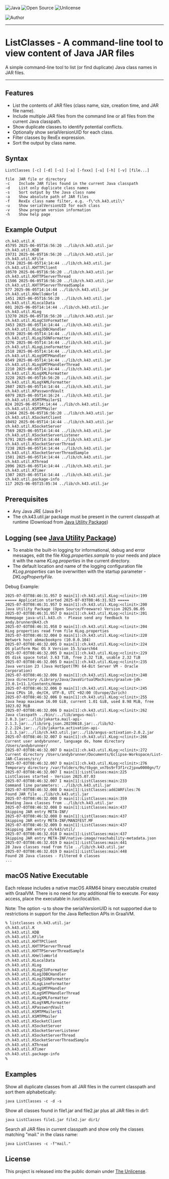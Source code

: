 ![Java](https://img.shields.io/badge/Language-Java-blue)
![Open Source](https://img.shields.io/badge/Code-Open_Source-green)
![Unlicense](https://img.shields.io/badge/License-Unlicense-green)

![Author](https://img.shields.io/badge/Author-andy.brunner@k43.ch-grey)

---

# ListClasses - A command-line tool to view content of Java JAR files

A simple command-line tool to list (or find duplicate) Java class names in JAR files.

---

## Features

- List the contents of JAR files (class name, size, creation time, and JAR file name).
- Include multiple JAR files from the command line or all files from the current Java classpath.
- Show duplicate classes to identify potential conflicts.
- Optionally show serialVersionUID for each class.
- Filter classes by RexEx expression.
- Sort the output by class name.

## Syntax

```
ListClasses [-c] [-d] [-s] [-a] [-fxxx] [-u] [-h] [-v] [file...]

file  JAR file or directory
-c    Include JAR files found in the current Java classpath
-d    List only duplicate class names
-s    Sort output by the Java class name
-a    Show absolute path of JAR files
-f    RexEx class name filter, e.g. -f\"ch.k43.util\"
-u    Show serialVersionUID for each class
-v    Show program version information
-h    Show help page
```

## Example Output

```
ch.k43.util.K                                                             45795 2025-06-05T16:56:20 ../lib/ch.k43.util.jar
ch.k43.util.KDB                                                           19731 2025-06-05T16:56:20 ../lib/ch.k43.util.jar
ch.k43.util.KFile                                                          7334 2025-06-05T14:14:44 ../lib/ch.k43.util.jar
ch.k43.util.KHTTPClient                                                   10570 2025-06-05T16:56:20 ../lib/ch.k43.util.jar
ch.k43.util.KHTTPServerThread                                             11506 2025-06-05T16:56:20 ../lib/ch.k43.util.jar
ch.k43.util.KHTTPServerThreadSample                                         577 2025-06-05T14:14:44 ../lib/ch.k43.util.jar
ch.k43.util.KHelloWorld                                                    1451 2025-06-05T16:56:20 ../lib/ch.k43.util.jar
ch.k43.util.KLocalData                                                      601 2025-06-05T14:14:44 ../lib/ch.k43.util.jar
ch.k43.util.KLog                                                          13270 2025-06-05T16:56:20 ../lib/ch.k43.util.jar
ch.k43.util.KLogCSVFormatter                                               3453 2025-06-05T14:14:44 ../lib/ch.k43.util.jar
ch.k43.util.KLogJDBCHandler                                                6539 2025-06-05T14:14:44 ../lib/ch.k43.util.jar
ch.k43.util.KLogJSONFormatter                                              3276 2025-06-05T14:14:44 ../lib/ch.k43.util.jar
ch.k43.util.KLogLineFormatter                                              2518 2025-06-05T14:14:44 ../lib/ch.k43.util.jar
ch.k43.util.KLogSMTPHandler                                                6549 2025-06-05T14:14:44 ../lib/ch.k43.util.jar
ch.k43.util.KLogSMTPHandlerThread                                          2210 2025-06-05T14:14:44 ../lib/ch.k43.util.jar
ch.k43.util.KLogXMLFormatter                                               3228 2025-06-05T16:56:20 ../lib/ch.k43.util.jar
ch.k43.util.KLogYAMLFormatter                                              2607 2025-06-05T14:14:44 ../lib/ch.k43.util.jar
ch.k43.util.KPasswordVault                                                 6079 2025-06-05T14:16:24 ../lib/ch.k43.util.jar
ch.k43.util.KSMTPMailer$1                                                   824 2025-06-05T14:14:44 ../lib/ch.k43.util.jar
ch.k43.util.KSMTPMailer                                                   12464 2025-06-05T16:56:20 ../lib/ch.k43.util.jar
ch.k43.util.KSocketClient                                                 10492 2025-06-05T14:14:44 ../lib/ch.k43.util.jar
ch.k43.util.KSocketServer                                                  7569 2025-06-05T14:14:44 ../lib/ch.k43.util.jar
ch.k43.util.KSocketServerListener                                          5791 2025-06-05T14:14:44 ../lib/ch.k43.util.jar
ch.k43.util.KSocketServerThread                                            7238 2025-06-05T14:14:44 ../lib/ch.k43.util.jar
ch.k43.util.KSocketServerThreadSample                                      1501 2025-06-05T14:14:44 ../lib/ch.k43.util.jar
ch.k43.util.KThread                                                        2096 2025-06-05T14:14:44 ../lib/ch.k43.util.jar
ch.k43.util.KTimer                                                         1307 2025-06-05T14:14:44 ../lib/ch.k43.util.jar
ch.k43.util.package-info                                                    117 2025-06-05T15:05:34 ../lib/ch.k43.util.jar
```

## Prerequisites

- Any Java JRE (Java 8+)
- The ch.k43.util.jar package must be present in the current classpath at runtime (Download from [Java Utility Package](https://java-util.k43.ch/downloads/package-ch-k43-util))

## Logging (see [Java Utility Package](https://https://java-util.k43.ch/examples/logging))

- To enable the built-in logging for informational, debug and error messages, edit the file *Klog.properties.sample* to your needs and place it with the name *KLog.properties* in the current directory.
- The default location and name of the logging configuration file *KLog.properties* can be overwritten with the startup parameter *-DKLogPropertyFile.*

Debug Example:

```
2025-07-03T08:46:31.957 D main[1]:ch.k43.util.KLog:<clinit>:199                        ===== Application started 2025-07-03T08:46:31.923 =====
2025-07-03T08:46:31.957 D main[1]:ch.k43.util.KLog:<clinit>:200                        Java Utility Package (Open Source/Freeware) Version 2025.06.05
2025-07-03T08:46:31.957 D main[1]:ch.k43.util.KLog:<clinit>:201                        Homepage java-util.k43.ch - Please send any feedback to andy.brunner@k43.ch
2025-07-03T08:46:31.958 D main[1]:ch.k43.util.KLog:<clinit>:204                        KLog properties read from file KLog.properties
2025-07-03T08:46:32.004 D main[1]:ch.k43.util.KLog:<clinit>:220                        Network host abmacbookpro (10.0.0.104)
2025-07-03T08:46:32.005 D main[1]:ch.k43.util.KLog:<clinit>:224                        OS platform Mac OS X Version 15.5/aarch64
2025-07-03T08:46:32.005 D main[1]:ch.k43.util.KLog:<clinit>:229                        OS disk space total 3.63 TiB, free 2.32 TiB, usable 2.32 TiB
2025-07-03T08:46:32.005 D main[1]:ch.k43.util.KLog:<clinit>:235                        Java version 23 (Java HotSpot(TM) 64-Bit Server VM - Oracle Corporation)
2025-07-03T08:46:32.006 D main[1]:ch.k43.util.KLog:<clinit>:240                        Java directory /Library/Java/JavaVirtualMachines/graalvm-jdk-23.0.1+11.1/Contents/Home
2025-07-03T08:46:32.006 D main[1]:ch.k43.util.KLog:<clinit>:245                        Java CPUs 10, de/CH, UTF-8, UTC +02:00 (Europe/Zurich)
2025-07-03T08:46:32.006 D main[1]:ch.k43.util.KLog:<clinit>:255                        Java heap maximum 16.00 GiB, current 1.01 GiB, used 8.98 MiB, free 1023.02 MiB
2025-07-03T08:46:32.006 D main[1]:ch.k43.util.KLog:<clinit>:262                        Java classpath ../bin/:../lib/angus-mail-2.0.3.jar:../lib/jakarta.mail-api-2.1.3.jar:../lib/org.json.20230618.jar:../lib/h2-2.2.224.jar:../lib/jakarta.activation-api-2.1.3.jar:../lib/ch.k43.util.jar:../lib/angus-activation-2.0.2.jar
2025-07-03T08:46:32.007 D main[1]:ch.k43.util.KLog:<clinit>:266                        Current user andybrunner, language de, home directory /Users/andybrunner/
2025-07-03T08:46:32.007 D main[1]:ch.k43.util.KLog:<clinit>:272                        Current directory /Users/andybrunner/Documents/Eclipse-Workspace/List-JAR-Classes/src/
2025-07-03T08:46:32.007 D main[1]:ch.k43.util.KLog:<clinit>:276                        Temporary directory /var/folders/9s/tbyqn_vn7bs9rf3f1rc2jpxw0000gn/T/
2025-07-03T08:46:32.007 I main[1]:ListClasses:main:225                                 ListClasses started - Version 2025.07.03
2025-07-03T08:46:32.007 I main[1]:ListClasses:main:233                                 Command line parameters: ../lib/ch.k43.util.jar
2025-07-03T08:46:32.008 D main[1]:ListClasses:addJARFiles:76                           Found JAR file ../lib/ch.k43.util.jar
2025-07-03T08:46:32.008 D main[1]:ListClasses:main:359                                 Reading Java classes from ../lib/ch.k43.util.jar
2025-07-03T08:46:32.008 D main[1]:ListClasses:main:437                                 Skipping JAR entry META-INF/
2025-07-03T08:46:32.008 D main[1]:ListClasses:main:437                                 Skipping JAR entry META-INF/MANIFEST.MF
2025-07-03T08:46:32.009 D main[1]:ListClasses:main:437                                 Skipping JAR entry ch/k43/util/
2025-07-03T08:46:32.018 D main[1]:ListClasses:main:437                                 Skipping JAR entry META-INF/native-image/reachability-metadata.json
2025-07-03T08:46:32.019 D main[1]:ListClasses:main:441                                 28 Java classes read from file ../lib/ch.k43.util.jar
2025-07-03T08:46:32.019 D main[1]:ListClasses:main:448                                 Found 28 Java classes - Filtered 0 classes
...
```

## macOS Native Executable

Each release includes a native macOS ARM64 binary executable created with GraalVM. There is no need for any additional file to execute. For easy access, place the executable in /usr/local/bin. 

Note: The option -u to show the serialVersionUID is not supported due to restrictions in support for the Java Reflection APIs in GraalVM.

```bash
% listclasses ch.k43.util.jar 
ch.k43.util.K                                                             45795 2025-06-05T16:56:20 ch.k43.util.jar
ch.k43.util.KDB                                                           19731 2025-06-05T16:56:20 ch.k43.util.jar
ch.k43.util.KFile                                                          7334 2025-06-05T14:14:44 ch.k43.util.jar
ch.k43.util.KHTTPClient                                                   10570 2025-06-05T16:56:20 ch.k43.util.jar
ch.k43.util.KHTTPServerThread                                             11506 2025-06-05T16:56:20 ch.k43.util.jar
ch.k43.util.KHTTPServerThreadSample                                         577 2025-06-05T14:14:44 ch.k43.util.jar
ch.k43.util.KHelloWorld                                                    1451 2025-06-05T16:56:20 ch.k43.util.jar
ch.k43.util.KLocalData                                                      601 2025-06-05T14:14:44 ch.k43.util.jar
ch.k43.util.KLog                                                          13270 2025-06-05T16:56:20 ch.k43.util.jar
ch.k43.util.KLogCSVFormatter                                               3453 2025-06-05T14:14:44 ch.k43.util.jar
ch.k43.util.KLogJDBCHandler                                                6539 2025-06-05T14:14:44 ch.k43.util.jar
ch.k43.util.KLogJSONFormatter                                              3276 2025-06-05T14:14:44 ch.k43.util.jar
ch.k43.util.KLogLineFormatter                                              2518 2025-06-05T14:14:44 ch.k43.util.jar
ch.k43.util.KLogSMTPHandler                                                6549 2025-06-05T14:14:44 ch.k43.util.jar
ch.k43.util.KLogSMTPHandlerThread                                          2210 2025-06-05T14:14:44 ch.k43.util.jar
ch.k43.util.KLogXMLFormatter                                               3228 2025-06-05T16:56:20 ch.k43.util.jar
ch.k43.util.KLogYAMLFormatter                                              2607 2025-06-05T14:14:44 ch.k43.util.jar
ch.k43.util.KPasswordVault                                                 6079 2025-06-05T14:16:24 ch.k43.util.jar
ch.k43.util.KSMTPMailer$1                                                   824 2025-06-05T14:14:44 ch.k43.util.jar
ch.k43.util.KSMTPMailer                                                   12464 2025-06-05T16:56:20 ch.k43.util.jar
ch.k43.util.KSocketClient                                                 10492 2025-06-05T14:14:44 ch.k43.util.jar
ch.k43.util.KSocketServer                                                  7569 2025-06-05T14:14:44 ch.k43.util.jar
ch.k43.util.KSocketServerListener                                          5791 2025-06-05T14:14:44 ch.k43.util.jar
ch.k43.util.KSocketServerThread                                            7238 2025-06-05T14:14:44 ch.k43.util.jar
ch.k43.util.KSocketServerThreadSample                                      1501 2025-06-05T14:14:44 ch.k43.util.jar
ch.k43.util.KThread                                                        2096 2025-06-05T14:14:44 ch.k43.util.jar
ch.k43.util.KTimer                                                         1307 2025-06-05T14:14:44 ch.k43.util.jar
ch.k43.util.package-info                                                    117 2025-06-05T15:05:34 ch.k43.util.jar
% 
```


## Examples

Show all duplicate classes from all JAR files in the current classpath and sort them alphabetically:

```
java ListClasses -c -d -s
```

Show all classes found in file1.jar and file2.jar plus all JAR files in dir1:

```
java ListClasses file1.jar file2.jar dir1/
```

Search all JAR files in current classpath and show only the classes matching "mail." in the class name:

```
java ListClasses -c -f"mail."
```

## License

This project is released into the public domain under [The Unlicense](LICENSE).
